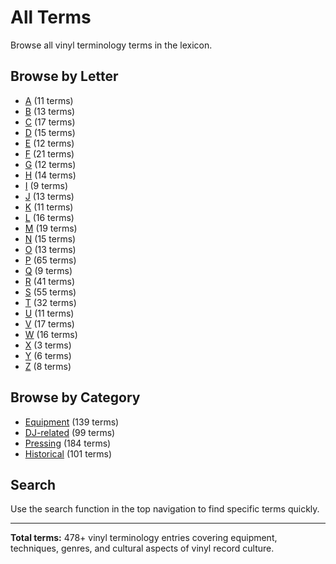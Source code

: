 # All Terms

Browse all vinyl terminology terms in the lexicon.

## Browse by Letter

- [A](../letters/a.md) (11 terms)
- [B](../letters/b.md) (13 terms)
- [C](../letters/c.md) (17 terms)
- [D](../letters/d.md) (15 terms)
- [E](../letters/e.md) (12 terms)
- [F](../letters/f.md) (21 terms)
- [G](../letters/g.md) (12 terms)
- [H](../letters/h.md) (14 terms)
- [I](../letters/i.md) (9 terms)
- [J](../letters/j.md) (13 terms)
- [K](../letters/k.md) (11 terms)
- [L](../letters/l.md) (16 terms)
- [M](../letters/m.md) (19 terms)
- [N](../letters/n.md) (15 terms)
- [O](../letters/o.md) (13 terms)
- [P](../letters/p.md) (65 terms)
- [Q](../letters/q.md) (9 terms)
- [R](../letters/r.md) (41 terms)
- [S](../letters/s.md) (55 terms)
- [T](../letters/t.md) (32 terms)
- [U](../letters/u.md) (11 terms)
- [V](../letters/v.md) (17 terms)
- [W](../letters/w.md) (16 terms)
- [X](../letters/x.md) (3 terms)
- [Y](../letters/y.md) (6 terms)
- [Z](../letters/z.md) (8 terms)

## Browse by Category

- [Equipment](../tags/equipment.md) (139 terms)
- [DJ-related](../tags/dj-related.md) (99 terms)
- [Pressing](../tags/pressing.md) (184 terms)
- [Historical](../tags/historical.md) (101 terms)

## Search

Use the search function in the top navigation to find specific terms quickly.

---

**Total terms:** 478+ vinyl terminology entries covering equipment, techniques, genres, and cultural aspects of vinyl record culture.
